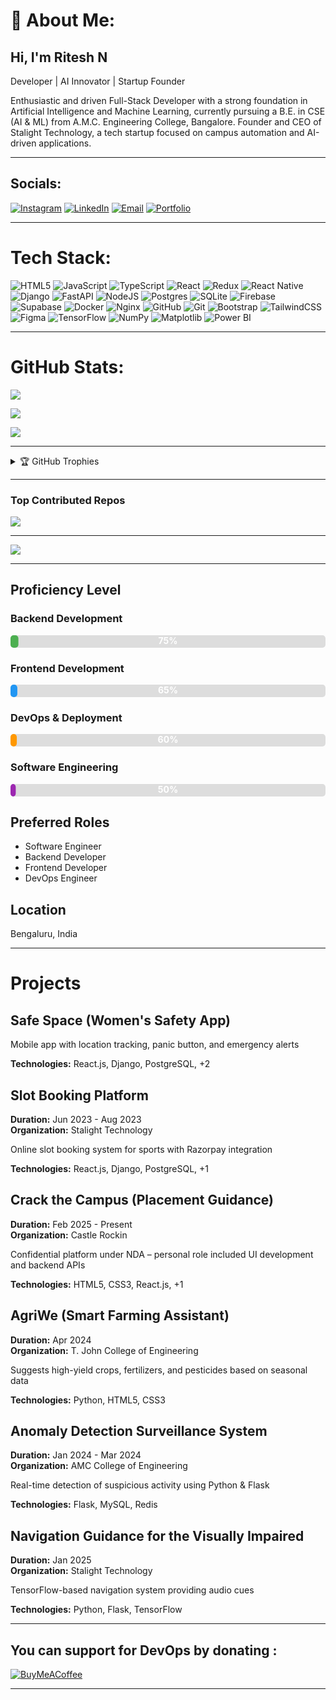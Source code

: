 # 💫 About Me:
Hi, I'm Ritesh N
---
Developer | AI Innovator | Startup Founder

Enthusiastic and driven Full-Stack Developer with a strong foundation in Artificial Intelligence and Machine Learning, currently pursuing a B.E. in CSE (AI & ML) from A.M.C. Engineering College, Bangalore. Founder and CEO of Stalight Technology, a tech startup focused on campus automation and AI-driven applications.

---

##  Socials:
[![Instagram](https://img.shields.io/badge/Instagram-%23E4405F.svg?logo=Instagram&logoColor=white)](https://instagram.com/_royal_ritesh_7)
[![LinkedIn](https://img.shields.io/badge/LinkedIn-%230077B5.svg?logo=linkedin&logoColor=white)](https://www.linkedin.com/in/ritesh-n-5113b328a/)
[![Email](https://img.shields.io/badge/Email-D14836?logo=gmail&logoColor=white)](mailto:riteshnvisonex@gmail.com)
[![Portfolio](https://img.shields.io/badge/Portfolio-%23000000.svg?style=flat&logo=googlechrome&logoColor=white)](https://riteshn.me/)

---

#  Tech Stack:
![HTML5](https://img.shields.io/badge/html5-%23E34F26.svg?style=for-the-badge&logo=html5&logoColor=white)
![JavaScript](https://img.shields.io/badge/javascript-%23323330.svg?style=for-the-badge&logo=javascript&logoColor=%23F7DF1E)
![TypeScript](https://img.shields.io/badge/typescript-%23007ACC.svg?style=for-the-badge&logo=typescript&logoColor=white)
![React](https://img.shields.io/badge/react-%2320232a.svg?style=for-the-badge&logo=react&logoColor=%2361DAFB)
![Redux](https://img.shields.io/badge/redux-%23593d88.svg?style=for-the-badge&logo=redux&logoColor=white)
![React Native](https://img.shields.io/badge/react_native-%2320232a.svg?style=for-the-badge&logo=react&logoColor=%2361DAFB)
![Django](https://img.shields.io/badge/django-%23092E20.svg?style=for-the-badge&logo=django&logoColor=white)
![FastAPI](https://img.shields.io/badge/FastAPI-005571?style=for-the-badge&logo=fastapi)
![NodeJS](https://img.shields.io/badge/node.js-6DA55F?style=for-the-badge&logo=node.js&logoColor=white)
![Postgres](https://img.shields.io/badge/postgres-%23316192.svg?style=for-the-badge&logo=postgresql&logoColor=white)
![SQLite](https://img.shields.io/badge/sqlite-%2307405e.svg?style=for-the-badge&logo=sqlite&logoColor=white)
![Firebase](https://img.shields.io/badge/firebase-%23039BE5.svg?style=for-the-badge&logo=firebase)
![Supabase](https://img.shields.io/badge/Supabase-3ECF8E?style=for-the-badge&logo=supabase&logoColor=white)
![Docker](https://img.shields.io/badge/docker-%230db7ed.svg?style=for-the-badge&logo=docker&logoColor=white)
![Nginx](https://img.shields.io/badge/nginx-%23009639.svg?style=for-the-badge&logo=nginx&logoColor=white)
![GitHub](https://img.shields.io/badge/github-%23121011.svg?style=for-the-badge&logo=github&logoColor=white)
![Git](https://img.shields.io/badge/git-%23F05033.svg?style=for-the-badge&logo=git&logoColor=white)
![Bootstrap](https://img.shields.io/badge/bootstrap-%238511FA.svg?style=for-the-badge&logo=bootstrap&logoColor=white)
![TailwindCSS](https://img.shields.io/badge/tailwindcss-%2338B2AC.svg?style=for-the-badge&logo=tailwindcss&logoColor=white)
![Figma](https://img.shields.io/badge/figma-%23F24E1E.svg?style=for-the-badge&logo=figma&logoColor=white)
![TensorFlow](https://img.shields.io/badge/TensorFlow-%23FF6F00.svg?style=for-the-badge&logo=TensorFlow&logoColor=white)
![NumPy](https://img.shields.io/badge/numpy-%23013243.svg?style=for-the-badge&logo=numpy&logoColor=white)
![Matplotlib](https://img.shields.io/badge/Matplotlib-%23ffffff.svg?style=for-the-badge&logo=Matplotlib&logoColor=black)
![Power BI](https://img.shields.io/badge/power_bi-F2C811?style=for-the-badge&logo=powerbi&logoColor=black)

---
#  GitHub Stats:
<!-- Profile summary card (no grade) -->
![](https://github-profile-summary-cards.vercel.app/api/cards/profile-details?username=Ritesh771&theme=dark)

<!-- Contribution streaks -->
![](https://streak-stats.demolab.com?user=Ritesh771&theme=dark&hide_border=true)

<!-- Top languages (compact) -->
![](https://github-readme-stats.vercel.app/api/top-langs/?username=Ritesh771&theme=dark&hide_border=true&layout=compact)

---

<details>

<summary>🏆 GitHub Trophies</summary>

<div align="center">

![](https://github-profile-trophy.vercel.app/?username=Ritesh771&theme=darkhub&no-frame=true&no-bg=true&margin-w=4)

</div>

</details>

---


###  Top Contributed Repos
![](https://github-contributor-stats.vercel.app/api?username=Ritesh771&limit=5&theme=dark&combine_all_yearly_contributions=true)

---

[![](https://visitcount.itsvg.in/api?id=Ritesh771&icon=2&color=0)](https://visitcount.itsvg.in)

---

## Proficiency Level

### Backend Development
<svg width="100%" height="20">
  <rect width="100%" height="20" fill="#ddd" rx="5"/>
  <rect width="0%" height="20" fill="#4CAF50" rx="5">
    <animate attributeName="width" from="0%" to="75%" dur="2s" fill="freeze"/>
  </rect>
  <text x="50%" y="50%" dominant-baseline="middle" text-anchor="middle" fill="white" font-weight="bold">75%</text>
</svg>

### Frontend Development
<svg width="100%" height="20">
  <rect width="100%" height="20" fill="#ddd" rx="5"/>
  <rect width="0%" height="20" fill="#2196F3" rx="5">
    <animate attributeName="width" from="0%" to="65%" dur="2s" fill="freeze"/>
  </rect>
  <text x="50%" y="50%" dominant-baseline="middle" text-anchor="middle" fill="white" font-weight="bold">65%</text>
</svg>

### DevOps & Deployment
<svg width="100%" height="20">
  <rect width="100%" height="20" fill="#ddd" rx="5"/>
  <rect width="0%" height="20" fill="#FF9800" rx="5">
    <animate attributeName="width" from="0%" to="60%" dur="2s" fill="freeze"/>
  </rect>
  <text x="50%" y="50%" dominant-baseline="middle" text-anchor="middle" fill="white" font-weight="bold">60%</text>
</svg>

### Software Engineering
<svg width="100%" height="20">
  <rect width="100%" height="20" fill="#ddd" rx="5"/>
  <rect width="0%" height="20" fill="#9C27B0" rx="5">
    <animate attributeName="width" from="0%" to="50%" dur="2s" fill="freeze"/>
  </rect>
  <text x="50%" y="50%" dominant-baseline="middle" text-anchor="middle" fill="white" font-weight="bold">50%</text>
</svg>

## Preferred Roles
- Software Engineer
- Backend Developer
- Frontend Developer
- DevOps Engineer

## Location
Bengaluru, India

---

# Projects

## Safe Space (Women's Safety App)
Mobile app with location tracking, panic button, and emergency alerts

**Technologies:** React.js, Django, PostgreSQL, +2



## Slot Booking Platform
**Duration:** Jun 2023 - Aug 2023  
**Organization:** Stalight Technology  

Online slot booking system for sports with Razorpay integration

**Technologies:** React.js, Django, PostgreSQL, +1



## Crack the Campus (Placement Guidance)
**Duration:** Feb 2025 - Present  
**Organization:** Castle Rockin  

Confidential platform under NDA – personal role included UI development and backend APIs

**Technologies:** HTML5, CSS3, React.js, +1



## AgriWe (Smart Farming Assistant)
**Duration:** Apr 2024  
**Organization:** T. John College of Engineering  

Suggests high-yield crops, fertilizers, and pesticides based on seasonal data

**Technologies:** Python, HTML5, CSS3



## Anomaly Detection Surveillance System
**Duration:** Jan 2024 - Mar 2024  
**Organization:** AMC College of Engineering  

Real-time detection of suspicious activity using Python & Flask

**Technologies:** Flask, MySQL, Redis



## Navigation Guidance for the Visually Impaired
**Duration:** Jan 2025  
**Organization:** Stalight Technology  

TensorFlow-based navigation system providing audio cues

**Technologies:** Python, Flask, TensorFlow



---


##  You can support for DevOps by donating :
[![BuyMeACoffee](https://img.shields.io/badge/Buy%20Me%20a%20Coffee-ffdd00?style=for-the-badge&logo=buy-me-a-coffee&logoColor=black)](https://buymeacoffee.com/ritesh771)

---

<!-- Proudly created with GPRM (https://gprm.itsvg.in) -->
